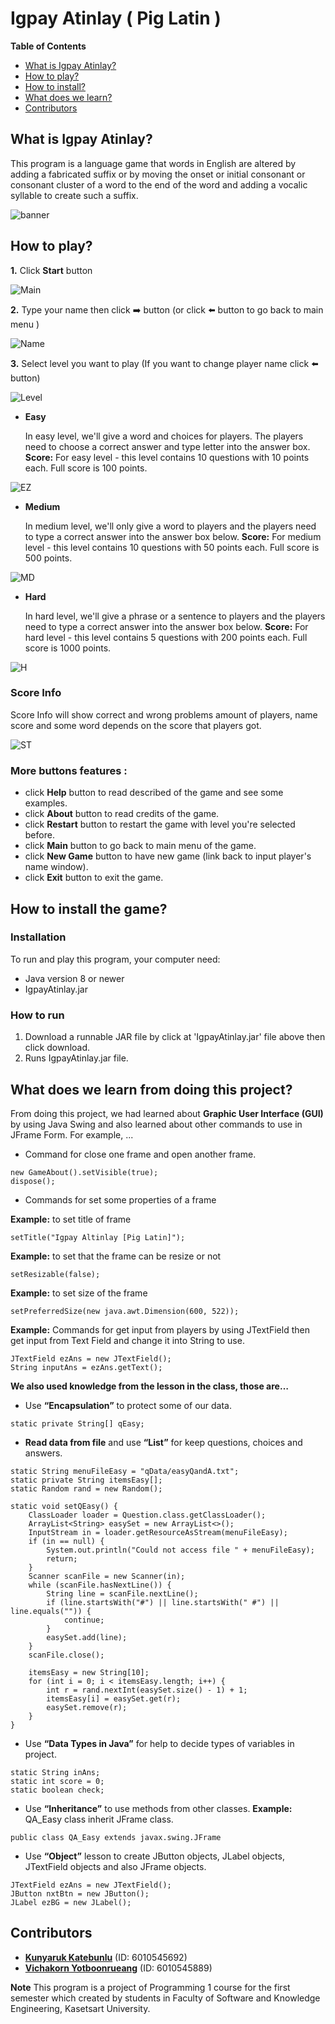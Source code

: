 # Igpay Atinlay ( Pig Latin )

**Table of Contents**
- [What is Igpay Atinlay?](#what-is-igpay-atinlay)
- [How to play?](#how-to-play)
- [How to install?](#how-to-install-the-game)
- [What does we learn?](#what-does-we-learn-from-doing-this-project)
- [Contributors](#contributors)

## What is Igpay Atinlay?
This program is a language game that words in English are altered by adding a fabricated suffix or by moving the onset or initial consonant or consonant cluster of a word to the end of the word and adding a vocalic syllable to create such a suffix.
    
![banner](gameScreenShotandFont/Banner.png)

## How to play?
**1.** Click **Start** button

![Main](gameScreenShotandFont/Frame1.png)

**2.** Type your name then click :arrow_right: button (or click :arrow_left: button to go back to main menu )

![Name](gameScreenShotandFont/Frame4.png)

**3.** Select level you want to play (If you want to change player name click :arrow_left: button)

![Level](gameScreenShotandFont/Frame5.png)

- **Easy**

    In easy level, we'll give a word and choices for players. The players need to choose a correct answer and type letter into the answer box.
    **Score:**
    For easy level -  this level contains 10 questions with 10 points each. Full score is 100 points.
        
![EZ](gameScreenShotandFont/Frame6.png)
        
- **Medium**

    In medium level, we'll only give a word to players and the players need to type a correct answer into the answer box below.
    **Score:**
    For medium level - this level contains 10 questions with 50 points each. Full score is 500 points.
    
![MD](gameScreenShotandFont/Frame8.png)
    
- **Hard**

    In hard level, we'll give a phrase or a sentence to players and the players need to type a correct answer into the answer box below.
    **Score:**
    For hard level - this level contains 5 questions with 200 points each. Full score is 1000 points.
        
![H](gameScreenShotandFont/Frame7.png)
        
    
### Score Info 
Score Info will show correct and wrong problems amount of players, name score and some word depends on the score that players got.
    
![ST](gameScreenShotandFont/Frame9.png)
    
### More buttons features :
- click **Help** button to read described of the game and see some examples.
- click **About** button to read credits of the game.
- click **Restart** button to restart the game with level you're selected before.
- click **Main** button to go back to main menu of the game.
- click **New Game** button to have new game (link back to input player's name window).
- click **Exit** button to exit the game.

## How to install the game?
### Installation
To run and play this program, your computer need:
 - Java version 8 or newer
 - IgpayAtinlay.jar
 
 ### How to run
 1. Download a runnable JAR file by click at 'IgpayAtinlay.jar' file above then click download.
 2. Runs IgpayAtinlay.jar file.

## What does we learn from doing this project?
From doing this project, we had learned about **Graphic User Interface (GUI)** by using Java Swing and also learned about other commands to use in JFrame Form. For example, ...
- Command for close one frame and open another frame.
```
new GameAbout().setVisible(true);
dispose();
```
- Commands for set some properties of a frame

**Example:** to set title of frame
```
setTitle("Igpay Altinlay [Pig Latin]");
```
**Example:** to set that the frame can be resize or not
 ```
setResizable(false);
```
**Example:** to set size of the frame
```
setPreferredSize(new java.awt.Dimension(600, 522));
```
**Example:** Commands for get input from players by using JTextField then get input from Text Field and change it into String to use.
```
JTextField ezAns = new JTextField();
String inputAns = ezAns.getText();
```

**We also used knowledge from the lesson in the class, those are…**
- Use **“Encapsulation”** to protect some of our data.
```
static private String[] qEasy;
```
- **Read data from file** and use **“List”** for keep questions, choices and answers.
```
static String menuFileEasy = "qData/easyQandA.txt";
static private String itemsEasy[];
static Random rand = new Random();

static void setQEasy() {
    ClassLoader loader = Question.class.getClassLoader();
    ArrayList<String> easySet = new ArrayList<>();
    InputStream in = loader.getResourceAsStream(menuFileEasy);
    if (in == null) {
        System.out.println("Could not access file " + menuFileEasy);
        return;
    }
    Scanner scanFile = new Scanner(in);
    while (scanFile.hasNextLine()) {
        String line = scanFile.nextLine();
        if (line.startsWith("#") || line.startsWith(" #") || line.equals("")) {
            continue;
        }
        easySet.add(line);
    }
    scanFile.close();

    itemsEasy = new String[10];
    for (int i = 0; i < itemsEasy.length; i++) {
        int r = rand.nextInt(easySet.size() - 1) + 1;
        itemsEasy[i] = easySet.get(r);
        easySet.remove(r);
    }
}
```
- Use **“Data Types in Java”** for help to decide types of variables in project.
```
static String inAns;
static int score = 0;
static boolean check;
```
- Use **“Inheritance”** to use methods from other classes.
**Example:** QA_Easy class inherit JFrame class.
```
public class QA_Easy extends javax.swing.JFrame
```
- Use **“Object”** lesson to create JButton objects, JLabel objects, JTextField objects and also JFrame objects.
```
JTextField ezAns = new JTextField();
JButton nxtBtn = new JButton();
JLabel ezBG = new JLabel();
```

## Contributors
   - [**Kunyaruk Katebunlu**](https://github.com/NokKbl) (ID: 6010545692)
   - [**Vichakorn Yotboonrueang**](https://github.com/Newaz2542) (ID: 6010545889)
   
**Note**
    This program is a project of Programming 1 course for the first semester which created by students in Faculty of Software and Knowledge Engineering, Kasetsart University.
